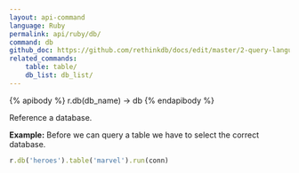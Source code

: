 ```yaml
---
layout: api-command 
language: Ruby
permalink: api/ruby/db/
command: db
github_doc: https://github.com/rethinkdb/docs/edit/master/2-query-language/api/ruby/selecting-data/db.md
related_commands:
    table: table/
    db_list: db_list/
---
```



{% apibody %}
r.db(db_name) &rarr; db
{% endapibody %}

Reference a database.

__Example:__ Before we can query a table we have to select the correct database.

```rb
r.db('heroes').table('marvel').run(conn)
```


